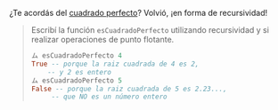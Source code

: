 ¿Te acordás del [cuadrado perfecto](http://es.wikipedia.org/wiki/Cuadrado_perfecto)? Volvió, ¡en forma de recursividad!

> Escribí la función `esCuadradoPerfecto` utilizando recursividad y si realizar operaciones de punto flotante. 
> 
> ```haskell
> ム esCuadradoPerfecto 4
> True -- porque la raiz cuadrada de 4 es 2, 
>     -- y 2 es entero
> ム esCuadradoPerfecto 5
> False -- porque la raiz cuadrada de 5 es 2.23..., 
>      -- que NO es un número entero
>```

